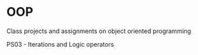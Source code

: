 # OOP
Class projects and assignments on object oriented programming

PS03 - Iterations and Logic operators
